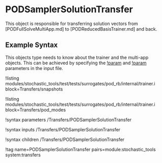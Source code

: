 # PODSamplerSolutionTransfer

This object is responsible for transferring solution vectors from [PODFullSolveMultiApp.md]
to [PODReducedBasisTrainer.md] and back.

## Example Syntax

This objects type needs to know about the trainer and the multi-app objects.
This can be achieved by specifying the [!param](/Transfers/PODSamplerSolutionTransfer/trainer_name) and
[!param](/Transfers/PODSamplerSolutionTransfer/to_multi_app) parameters in the
input file.

!listing modules/stochastic_tools/test/tests/surrogates/pod_rb/internal/trainer.i block=Transfers/snapshots

!listing modules/stochastic_tools/test/tests/surrogates/pod_rb/internal/trainer.i block=Transfers/pod_modes

!syntax parameters /Transfers/PODSamplerSolutionTransfer

!syntax inputs /Transfers/PODSamplerSolutionTransfer

!syntax children /Transfers/PODSamplerSolutionTransfer

!tag name=PODSamplerSolutionTransfer pairs=module:stochastic_tools system:transfers
